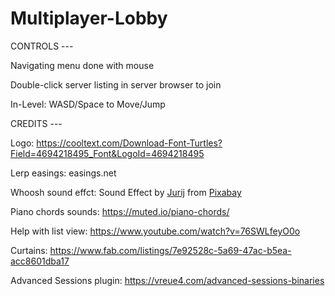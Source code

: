 # Multiplayer-Lobby
 
CONTROLS ---

Navigating menu done with mouse

Double-click server listing in server browser to join

In-Level: WASD/Space to Move/Jump

CREDITS ---

Logo: https://cooltext.com/Download-Font-Turtles?Field=4694218495_Font&LogoId=4694218495

Lerp easings: easings.net

Whoosh sound effct: Sound Effect by <a href="https://pixabay.com/users/soundreality-31074404/?utm_source=link-attribution&utm_medium=referral&utm_campaign=music&utm_content=243507">Jurij</a> from <a href="https://pixabay.com/sound-effects//?utm_source=link-attribution&utm_medium=referral&utm_campaign=music&utm_content=243507">Pixabay</a>

Piano chords sounds: https://muted.io/piano-chords/

Help with list view: https://www.youtube.com/watch?v=76SWLfeyO0o

Curtains: https://www.fab.com/listings/7e92528c-5a69-47ac-b5ea-acc8601dba17

Advanced Sessions plugin: https://vreue4.com/advanced-sessions-binaries
